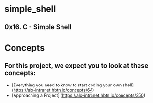 # simple_shell
## 0x16. C - Simple Shell

# Concepts
## For this project, we expect you to look at these concepts:

* [Everything you need to know to start coding your own shell] (https://alx-intranet.hbtn.io/concepts/64)
* [Approaching a Project] (https://alx-intranet.hbtn.io/concepts/350)

